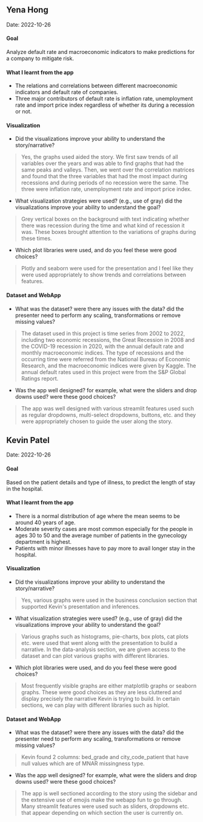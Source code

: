## Yena Hong
Date: 2022-10-26

#### Goal 
Analyze default rate and macroeconomic indicators to make predictions for a company to mitigate risk.

#### What I learnt from the app
- The relations and correlations between different macroeconomic indicators and default rate of companies.
- Three major contributors of default rate is inflation rate, unemployment rate and import price index regardless of whether its during a recession or not.

#### Visualization

- Did the visualizations improve your ability to understand the story/narrative?
> Yes, the graphs used aided the story. We first saw trends of all variables over the years and was able to find graphs that had the same peaks and valleys. Then, we went over the correlation matrices and found that the three variables that had the most impact during recessions and during periods of no recession were the same. The three were inflation rate, unemployment rate and import price index.

- What visualization strategies were used? (e.g., use of gray) did the visualizations improve your ability to understand the goal?
> Grey vertical boxes on the background with text indicating whether there was recession during the time and what kind of recession it was. These boxes brought attention to the variations of graphs during these times.

- Which plot libraries were used, and do you feel these were good choices?  
> Plotly and seaborn were used for the presentation and I feel like they were used appropriately to show trends and correlations between features.

#### Dataset and WebApp
- What was the dataset? were there any issues with the data? did the presenter need to  perform any scaling, transformations or remove missing values? 
> The dataset used in this project is time series from 2002 to 2022, including two economic recessions, the Great Recession in 2008 and the COVID-19 recession in 2020, with the annual default rate and monthly macroeconomic indices. The type of recessions and the occurring time were referred from the National Bureau of Economic Research, and the macroeconomic indices were given by Kaggle. The annual default rates used in this project were from the S&P Global Ratings report.

- Was the app well designed? for example, what were the sliders and drop downs used?  were these good choices?
> The app was well designed with various streamlit features used such as regular dropdowns, multi-select dropdowns, buttons, etc. and they were appropriately chosen to guide the user along the story. 


## Kevin Patel
Date: 2022-10-26

#### Goal 
Based on the patient details and type of illness, to predict the length of stay in the hospital.

#### What I learnt from the app
- There is a normal distribution of age where the mean seems to be around 40 years of age.
- Moderate severity cases are most common especially for the people in ages 30 to 50 and the average number of patients in the gynecology department is highest.
- Patients with minor illnesses have to pay more to avail longer stay in the hospital.

#### Visualization

- Did the visualizations improve your ability to understand the story/narrative?
> Yes, various graphs were used in the business conclusion section that supported Kevin's presentation and inferences.


- What visualization strategies were used? (e.g., use of gray) did the visualizations improve your ability to understand the goal?
> Various graphs such as histograms, pie-charts, box plots, cat plots etc. were used that went along with the presentation to build a narrative.
> In the data-analysis section, we are given access to the dataset and can plot various graphs with different libraries.

- Which plot libraries were used, and do you feel these were good choices?  
> Most frequently visible graphs are either matplotlib graphs or seaborn graphs. These were good choices as they are less cluttered and display precisely the narrative Kevin is trying to build. 
> In certain sections, we can play with different libraries such as hiplot.

#### Dataset and WebApp
- What was the dataset? were there any issues with the data? did the presenter need to  perform any scaling, transformations or remove missing values?  
> Kevin found 2 columns: bed_grade and city_code_patient that have null values which are of MNAR missingness type.

- Was the app well designed? for example, what were the sliders and drop downs used?  were these good choices?
> The app is well sectioned according to the story using the sidebar and the extensive use of emojis make the webapp fun to go through.
> Many streamlit features were used such as sliders, dropdowns etc. that appear depending on which section the user is currently on. 